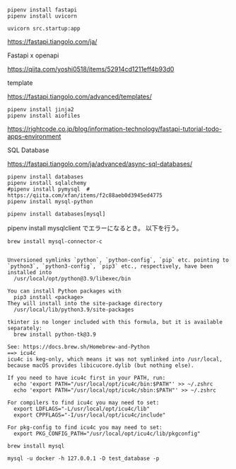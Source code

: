 # 

```
pipenv install fastapi
pipenv install uvicorn
```

```
uvicorn src.startup:app
```

https://fastapi.tiangolo.com/ja/

Fastapi x openapi

https://qiita.com/yoshi0518/items/52914cd1211eff4b93d0

template

https://fastapi.tiangolo.com/advanced/templates/

```
pipenv install jinja2
pipenv install aiofiles
```


https://rightcode.co.jp/blog/information-technology/fastapi-tutorial-todo-apps-environment


SQL Database

https://fastapi.tiangolo.com/ja/advanced/async-sql-databases/

```
pipenv install databases
pipenv install sqlalchemy
#pipenv install pymysql  # https://qiita.com/xfan/items/f2c88aeb0d3945ed4775
pipenv install mysql-python

pipenv install databases[mysql]
```

pipenv install mysqlclient でエラーになるとき。
以下を行う。

```
brew install mysql-connector-c


Unversioned symlinks `python`, `python-config`, `pip` etc. pointing to
`python3`, `python3-config`, `pip3` etc., respectively, have been installed into
  /usr/local/opt/python@3.9/libexec/bin

You can install Python packages with
  pip3 install <package>
They will install into the site-package directory
  /usr/local/lib/python3.9/site-packages

tkinter is no longer included with this formula, but it is available separately:
  brew install python-tk@3.9

See: https://docs.brew.sh/Homebrew-and-Python
==> icu4c
icu4c is keg-only, which means it was not symlinked into /usr/local,
because macOS provides libicucore.dylib (but nothing else).

If you need to have icu4c first in your PATH, run:
  echo 'export PATH="/usr/local/opt/icu4c/bin:$PATH"' >> ~/.zshrc
  echo 'export PATH="/usr/local/opt/icu4c/sbin:$PATH"' >> ~/.zshrc

For compilers to find icu4c you may need to set:
  export LDFLAGS="-L/usr/local/opt/icu4c/lib"
  export CPPFLAGS="-I/usr/local/opt/icu4c/include"

For pkg-config to find icu4c you may need to set:
  export PKG_CONFIG_PATH="/usr/local/opt/icu4c/lib/pkgconfig"
```


```
brew install mysql
```

```
mysql -u docker -h 127.0.0.1 -D test_database -p
```